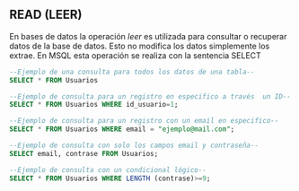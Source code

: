 
## READ **(LEER)**
En bases de datos la operación *leer* es utilizada para consultar o recuperar datos de la base de datos. Esto no modifica los datos simplemente los extrae. En MSQL esta operación se realiza con la sentencia SELECT

```sql
--Ejemplo de una consulta para todos los datos de una tabla--
SELECT * FROM Usuarios

--Ejemplo de consulta para un registro en especifico a través  un ID--
SELECT * FROM Usuarios WHERE id_usuario=1;

--Ejemplo de consulta para un registro con un email en especifico--
SELECT * FROM Usuarios WHERE email = "ejemplo@mail.com";

--Ejemplo de consulta con solo los campos email y contraseña--
SELECT email, contrase FROM Usuarios;

--Ejemplo de consulta con un condicional lógico--
SELECT * FROM Usuarios WHERE LENGTH (contrase)>=9;
```